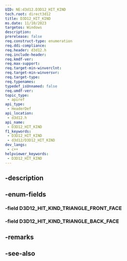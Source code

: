```yaml
---
UID: NE:d3d12.D3D12_HIT_KIND
tech.root: direct3d12
title: D3D12_HIT_KIND
ms.date: 11/10/2023
targetos: Windows
description: 
prerelease: false
req.construct-type: enumeration
req.ddi-compliance: 
req.header: d3d12.h
req.include-header: 
req.kmdf-ver: 
req.max-support: 
req.target-min-winverclnt: 
req.target-min-winversvr: 
req.target-type: 
req.typenames: 
typedef_isUnnamed: false
req.umdf-ver: 
topic_type:
 - apiref
api_type:
 - HeaderDef
api_location:
 - d3d12.h
api_name:
 - D3D12_HIT_KIND
f1_keywords:
 - D3D12_HIT_KIND
 - d3d12/D3D12_HIT_KIND
dev_langs:
 - c++
helpviewer_keywords:
 - D3D12_HIT_KIND
---
```


## -description

## -enum-fields

### -field D3D12_HIT_KIND_TRIANGLE_FRONT_FACE

### -field D3D12_HIT_KIND_TRIANGLE_BACK_FACE

## -remarks

## -see-also


